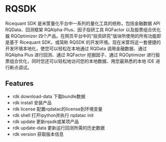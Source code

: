 RQSDK
====
Ricequant SDK 是米筐量化平台中一系列的量化工具的统称，包括金融数据 API RQData、回测框架 RQAlpha-Plus、因子投研工具 RQFactor 以及股票组合优化器 RQOptimizer 四个产品。在网页平台中的“投资研究”版块所使用的所有功能即是基于 Ricequant SDK，或简称 RQSDK 的开发环境。现在米筐将这一套便捷的开发环境本地化，使您可以轻松在本地通过 RQData 调用金融数据、通过 RQAlpha Plus 进行回测、通过 RQFactor 挖掘因子、通过 RQOptimizer 进行股票组合优化，同时您还可以轻松地访问您的本地数据、用您最熟悉的本地 IDE 进行断点调试。


Features
--------
* rdk download-data  下载bundle数据
* rdk install        安装产品
* rdk license        配置rqdatac的license到环境变量
* rdk shell          打开ipython并执行 rqdatac init
* rdk update         更新rqsdk或某项产品
* rdk update-data    更新运行回测所需的历史数据
* rdk version        获取版本信息